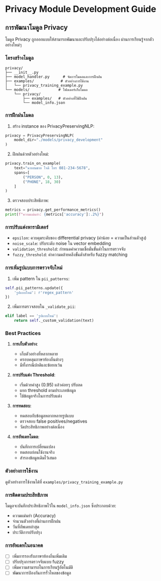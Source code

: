 # Privacy Module Development Guide

## การพัฒนาโมดูล Privacy

โมดูล Privacy ถูกออกแบบให้สามารถพัฒนาและปรับปรุงได้อย่างต่อเนื่อง ผ่านการเรียนรู้จากตัวอย่างใหม่ๆ

### โครงสร้างโมดูล

```
privacy/
├── __init__.py
├── model_handler.py      # จัดการโมดลและการฝึกฝน
├── examples/            # ตัวอย่างการใช้งาน
│   └── privacy_training_example.py
└── models/             # โฟลเดอร์เก็บโมดล
    └── privacy/
        ├── examples/   # ตัวอย่างที่ใช้ฝึกฝน
        └── model_info.json
```

### การฝึกฝนโมดล

1. สร้าง instance ของ PrivacyPreservingNLP:
```python
privacy = PrivacyPreservingNLP(
    model_dir="./models/privacy_development"
)
```

2. ฝึกฝนด้วยตัวอย่างใหม่:
```python
privacy.train_on_example(
    text="นายสมชาย ใจดี โทร 081-234-5678",
    spans=[
        ("PERSON", 0, 13),
        ("PHONE", 18, 30)
    ]
)
```

3. ตรวจสอบประสิทธิภาพ:
```python
metrics = privacy.get_performance_metrics()
print(f"ความแม่นยำ: {metrics['accuracy']:.2%}")
```

### การปรับแต่งพารามิเตอร์

- `epsilon`: ควบคุมระดับของ differential privacy (ค่าน้อย = ความเป็นส่วนตัวสูง)
- `noise_scale`: ปรับระดับ noise ใน vector embedding
- `validation_threshold`: กำหนดค่าความเชื่อมั่นขั้นต่ำในการตรวจจับ
- `fuzzy_threshold`: ค่าความคล้ายคลึงขั้นต่ำสำหรับ fuzzy matching

### การเพิ่มรูปแบบการตรวจจับใหม่

1. เพิ่ม pattern ใน `pii_patterns`:
```python
self.pii_patterns.update({
    'รูปแบบใหม่': r'regex_pattern'
})
```

2. เพิ่มการตรวจสอบใน `_validate_pii`:
```python
elif label == 'รูปแบบใหม่':
    return self._custom_validation(text)
```

### Best Practices

1. **การเก็บตัวอย่าง**:
   - เก็บตัวอย่างที่หลากหลาย
   - ครอบคลุมภาษาท้องถิ่นต่างๆ
   - มีทั้งกรณีปกติและข้อยกเว้น

2. **การปรับแต่ง Threshold**:
   - เริ่มด้วยค่าสูง (0.95) แล้วค่อยๆ ปรับลด
   - แยก threshold ตามประเภทข้อมูล
   - ใช้ข้อมูลจริงในการปรับแต่ง

3. **การทดสอบ**:
   - ทดสอบกับข้อมูลหลากหลายรูปแบบ
   - ตรวจสอบ false positives/negatives
   - วัดประสิทธิภาพอย่างต่อเนื่อง

4. **การอัพเดทโมดล**:
   - บันทึกการเปลี่ยนแปลง
   - ทดสอบก่อนใช้งานจริง
   - สำรองข้อมูลเดิมไว้เสมอ

### ตัวอย่างการใช้งาน

ดูตัวอย่างการใช้งานได้ที่ `examples/privacy_training_example.py`

### การติดตามประสิทธิภาพ

โมดูลจะบันทึกประสิทธิภาพไว้ใน `model_info.json` ซึ่งประกอบด้วย:
- ความแม่นยำ (Accuracy)
- จำนวนตัวอย่างที่ผ่านการฝึกฝน
- วันที่อัพเดทล่าสุด
- ประวัติการปรับปรุง

### การอัพเดทในอนาคต

- [ ] เพิ่มการรองรับภาษาท้องถิ่นเพิ่มเติม
- [ ] ปรับปรุงการตรวจจับแบบ fuzzy
- [ ] เพิ่มความสามารถในการเรียนรู้อัตโนมัติ
- [ ] พัฒนาการป้องกันการรั่วไหลของข้อมูล